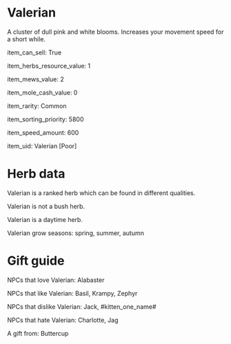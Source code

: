# Valerian

A cluster of dull pink and white blooms. Increases your movement speed for a short while.

item_can_sell: True

item_herbs_resource_value: 1

item_mews_value: 2

item_mole_cash_value: 0

item_rarity: Common

item_sorting_priority: 5800

item_speed_amount: 600

item_uid: Valerian [Poor]

# Herb data

Valerian is a ranked herb which can be found in different qualities.

Valerian is not a bush herb.

Valerian is a daytime herb.

Valerian grow seasons: spring, summer, autumn

# Gift guide

NPCs that love Valerian: Alabaster

NPCs that like Valerian: Basil, Krampy, Zephyr

NPCs that dislike Valerian: Jack, #kitten_one_name#

NPCs that hate Valerian: Charlotte, Jag

A gift from: Buttercup